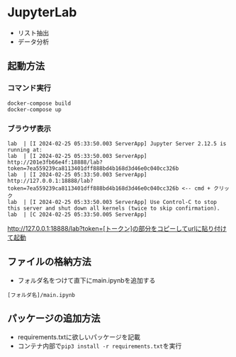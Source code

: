 # JupyterLab

- リスト抽出
- データ分析

## 起動方法

### コマンド実行
```
docker-compose build
docker-compose up
```

### ブラウザ表示
```
lab  | [I 2024-02-25 05:33:50.003 ServerApp] Jupyter Server 2.12.5 is running at:
lab  | [I 2024-02-25 05:33:50.003 ServerApp] http://201e3fb66e4f:18888/lab?token=7ea559239ca8113401dff888bd4b168d3d46e0c040cc326b
lab  | [I 2024-02-25 05:33:50.003 ServerApp]     http://127.0.0.1:18888/lab?token=7ea559239ca8113401dff888bd4b168d3d46e0c040cc326b <-- cmd + クリック
lab  | [I 2024-02-25 05:33:50.003 ServerApp] Use Control-C to stop this server and shut down all kernels (twice to skip confirmation).
lab  | [C 2024-02-25 05:33:50.005 ServerApp]
```

http://127.0.0.1:18888/lab?token=[トークン]の部分をコピーしてurlに貼り付けて起動

## ファイルの格納方法

- フォルダ名をつけて直下にmain.ipynbを追加する

```
[フォルダ名]/main.ipynb
```

## パッケージの追加方法
- requirements.txtに欲しいパッケージを記載
- コンテナ内部で`pip3 install -r requirements.txt`を実行
